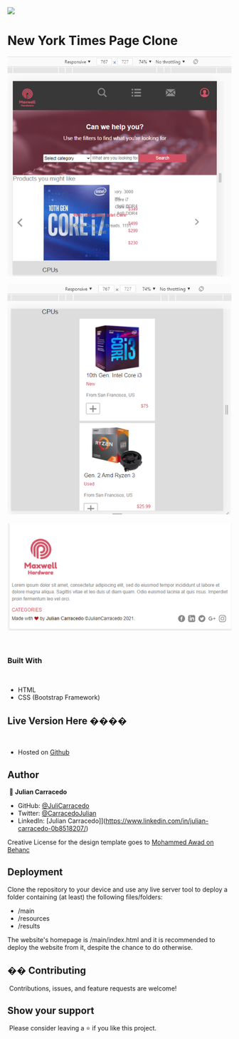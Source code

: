 ![](https://img.shields.io/badge/Microverse-blueviolet)
​
# New York Times Page Clone

​![Online Store](https://github.com/JuliCarracedo/HTML-CSS-Capstone/blob/baseDesign/snapshots/Header%26Carousel.PNG)

![Online Store](https://github.com/JuliCarracedo/HTML-CSS-Capstone/blob/baseDesign/snapshots/Categories.PNG)
​
![Online Store](https://github.com/JuliCarracedo/HTML-CSS-Capstone/blob/baseDesign/snapshots/Footer.PNG)


​
### Built With
​
- HTML
- CSS (Bootstrap Framework)
​
## Live Version Here ����️
​
- Hosted on [Github](julicarracedo.github.io/MaxwellHardware/)
​
## Author
​
👤 **Julian Carracedo**
​
- GitHub: [@JuliCarracedo](https://github.com/JuliCarracedo)
- Twitter: [@CarracedoJulian](https://twitter.com/CarracedoJulian)
- LinkedIn: [Julian Carracedo]](https://www.linkedin.com/in/julian-carracedo-0b8518207/)

Creative License for the design template goes to [Mohammed Awad on Behanc](https://www.behance.net/M_Awad)

## Deployment
Clone the repository to your device and use any live server tool to deploy a folder containing (at least) the following files/folders:

- /main
- /resources
- /results

The website's homepage is /main/index.html  and it is recommended to deploy the website from it, despite the chance to do otherwise.
​
## �� Contributing
​
Contributions, issues, and feature requests are welcome!
​
​
## Show your support
​
Please consider leaving a ⭐️ if you like this project.
​